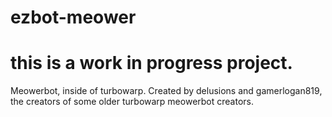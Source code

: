 # ezbot-meower
# this is a work in progress project.
Meowerbot, inside of turbowarp. Created by delusions and gamerlogan819, the creators of some older turbowarp meowerbot creators.
